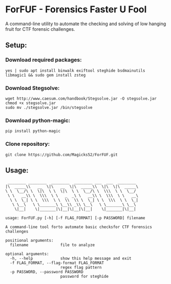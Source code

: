 # ForFUF - Forensics Faster U Fool

A command-line utility to automate the checking and solving of low hanging fruit for CTF forensic challenges.

## Setup:
### Download required packages: 
```
yes | sudo apt install binwalk exiftool steghide bsdmainutils libmagic1 && sudo gem install zsteg
```
### Download Stegsolve:
```
wget http://www.caesum.com/handbook/Stegsolve.jar -O stegsolve.jar
chmod +x stegsolve.jar
sudo mv ./stegsolve.jar /bin/stegsolve
```
### Download python-magic:
```
pip install python-magic
```
### Clone repository:
```
git clone https://github.com/Magicks52/ForFUF.git
```

## Usage:
```
 ________ ________  ________  ________ ___  ___  ________ 
|\  _____\\   __  \|\   __  \|\  _____\\  \|\  \|\  _____\
\ \  \__/\ \  \|\  \ \  \|\  \ \  \__/\ \  \\\  \ \  \__/ 
 \ \   __\\ \  \\\  \ \   _  _\ \   __\\ \  \\\  \ \   __\
  \ \  \_| \ \  \\\  \ \  \\  \\ \  \_| \ \  \\\  \ \  \_|
   \ \__\   \ \_______\ \__\\ _\\ \__\   \ \_______\ \__\ 
    \|__|    \|_______|\|__|\|__|\|__|    \|_______|\|__| 

usage: ForFUF.py [-h] [-f FLAG_FORMAT] [-p PASSWORD] filename

A command-line tool forto automate basic checksfor CTF forensics challenges

positional arguments:
  filename              file to analyze

optional arguments:
  -h, --help            show this help message and exit
  -f FLAG_FORMAT, --flag-format FLAG_FORMAT
                        regex flag pattern
  -p PASSWORD, --password PASSWORD
                        password for steghide
```